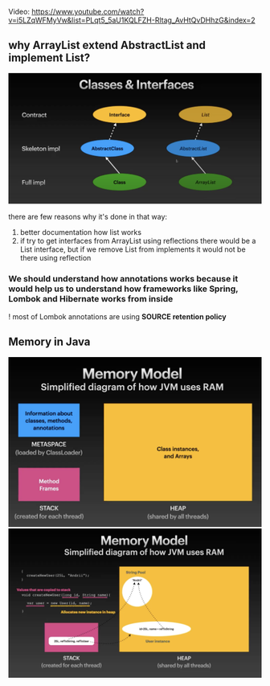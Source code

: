 Video: https://www.youtube.com/watch?v=i5LZqWFMyVw&list=PLqt5_5aU1KQLFZH-Rltag_AvHtQvDHhzG&index=2

## why ArrayList extend AbstractList and implement List?

![classes and interfaces.png](../../resources/screenshots/classes%20and%20interfaces.png)

there are few reasons why it's done in that way:

1. better documentation how list works
2. if try to get interfaces from ArrayList using reflections there would be a List interface, but if we remove List from
   implements it would not be there using reflection

### We should understand how annotations works because it would help us to understand how frameworks like Spring, Lombok and Hibernate works from inside

! most of Lombok annotations are using **SOURCE retention policy**

## Memory in Java

![memory model.png](../../resources/screenshots/memory%20model.png)
![memory model 2.png](../../resources/screenshots/memory%20model%202.png)

